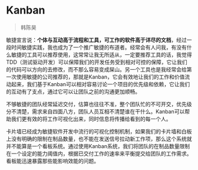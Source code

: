 
# Kanban

> 韩陈昊

敏捷宣言说：**个体与互动高于流程和工具，可工作的软件高于详尽的文档**，经过一段时间敏捷实践，我也成为了一个推广敏捷的布道者。经常会有人问我，有没有什么敏捷的工具可以推荐使用，这常常让我无所适从，一定要推荐工具的话，我觉得TDD（测试驱动开发）可以保障我们的开发任务受到相对可控的保障，它让我们的代码可以方向的去修改，而不那么容易变成屎山。另一个工具也是我经常会给第一次使用敏捷的公司推荐的，那就是Kanban，它会有效地让我们的工作和价值流动起来，我们基于Kanban可以相对容易讨论一个项目的优先级和依赖，它让我们的互动有了支点，通过它可以让团队之前的沟通更加顺畅。

不够敏捷的团队经常延迟交付，估算也往往不准，整个团队忙的不可开交，优先级分不清楚，需求来自四面八方，团队人员互相不清楚谁在干什么。Kanban可以帮助我们更有效的将工作可视化出来，同时信息将传播给看到的每一个人。

卡片墙已经成为敏捷软件开发中流行的可视化控制机制，如果我们的卡片墙和白板上没有明确的限制在制品数量，也不能在发送信号拉动新工作项，那么这个系统就并不能算是一个看板系统。通过使用Kanban系统，我们将团队的在制品数量限制在一个设定的能力阈值内，根据已交付工作的速率来平衡提交给团队的工作需求。看板能迅速暴露那些能影响效能的问题。